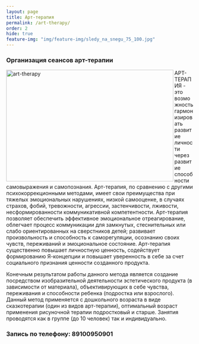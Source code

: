 ```yaml
---
layout: page
title: Арт-терапия
permalink: /art-therapy/
order: 2
hide: true
feature-img: "img/feature-img/sledy_na_snegu_75_100.jpg"
---
```

<h3>Организация сеансов арт-терапии</h3>
<img src="{{ site.baseurl }}/img/art-therapy.jpg" 
  align="left" width="450" height="300" alt="art-therapy">АРТ-ТЕРАПИЯ - это возможность гармонизировать развитие личности через развитие способности самовыражения и самопознания. 
Арт-терапия, по сравнению с другими психокоррекционными методами, имеет свои преимущества при тяжелых эмоциональных нарушениях, низкой самооценке, в случаях страхов, фобий, тревожности, агрессии, застенчивости, лживости, несформированности коммуникативной компетентности.
Арт-терапия позволяет обеспечить эффективное эмоциональное отреагирование, облегчает процесс коммуникации для замкнутых, стеснительных или слабо ориентированных на сверстников детей; развивает произвольность и способность к саморегуляции, осознанию своих чувств, переживаний и эмоциональное состояние.
Арт-терапия существенно повышает личностную ценность, содействует формированию Я-концепции и повышает уверенность в себе за счет социального признания ценности созданного продукта.

Конечным результатом работы данного метода является создание посредством изобразительной деятельности эстетического продукта (в зависимости от материала), объективирующих в себе чувства, переживания и способности ребенка (подростка или взрослого).
Данный метод применяется с дошкольного возраста в виде сказкотерапии (один из видов арт-терапии), оптимальный возраст применения рисуночной терапии подростковый и старше. Занятия проводятся как в группе (до 10 человек) так и индивидуально.

<h3>Запись по телефону: 89100950901</h3>
